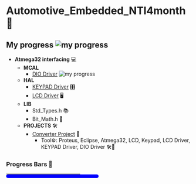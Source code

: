 # Automotive_Embedded_NTI4month 🚗 
## My progress  ![my progress](https://progress-bar.dev/28/?title=progress)
- **Atmega32 interfacing** 💻
    - **MCAL**
        - [DIO Driver](Atmega32_arch_interfacing/MCAL/DIO_Driver)   ![my progress](https://progress-bar.dev/100/?title=done)
    - **HAL**
        - [KEYPAD Driver](Atmega32_arch_interfacing/HAL/KEYPAD_Driver) 🎛️
        - [LCD Driver](Atmega32_arch_interfacing/HAL/LCD_Driver) 🖥️
    - **LIB**
        - Std_Types.h 📚
        - Bit_Math.h 🔢
    - **PROJECTS** 🛠️
        - [Converter Project](Atmega32_arch_interfacing/Projects/Converter) 🔄
            - Tool⚙️: Proteus, Eclipse, Atmega32, LCD, Keypad, LCD Driver, KEYPAD Driver, DIO Driver 🛠️🌟

### Progress Bars 🚀
<div style="background-color: lightgray; border: 1px solid gray; border-radius: 5px; width: 200px;"></div>
<div style="background-color: blue; height: 10px; border-radius: 5px; width: 50%;"></div>

